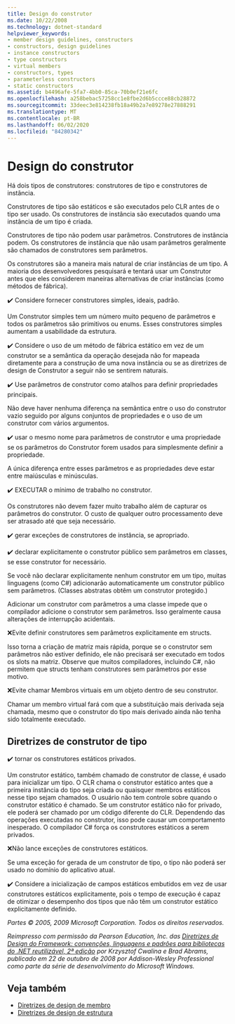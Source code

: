 ```yaml
---
title: Design do construtor
ms.date: 10/22/2008
ms.technology: dotnet-standard
helpviewer_keywords:
- member design guidelines, constructors
- constructors, design guidelines
- instance constructors
- type constructors
- virtual members
- constructors, types
- parameterless constructors
- static constructors
ms.assetid: b4496afe-5fa7-4bb0-85ca-70b0ef21e6fc
ms.openlocfilehash: a258bebac57258cc1e8fbe2d6b5ccce88cb28872
ms.sourcegitcommit: 33deec3e814238fb18a49b2a7e89278e27888291
ms.translationtype: MT
ms.contentlocale: pt-BR
ms.lasthandoff: 06/02/2020
ms.locfileid: "84280342"
---
```

# <a name="constructor-design"></a>Design do construtor

Há dois tipos de construtores: construtores de tipo e construtores de instância.

Construtores de tipo são estáticos e são executados pelo CLR antes de o tipo ser usado. Os construtores de instância são executados quando uma instância de um tipo é criada.

Construtores de tipo não podem usar parâmetros. Construtores de instância podem. Os construtores de instância que não usam parâmetros geralmente são chamados de construtores sem parâmetros.

Os construtores são a maneira mais natural de criar instâncias de um tipo. A maioria dos desenvolvedores pesquisará e tentará usar um Construtor antes que eles considerem maneiras alternativas de criar instâncias (como métodos de fábrica).

✔️ Considere fornecer construtores simples, ideais, padrão.

Um Construtor simples tem um número muito pequeno de parâmetros e todos os parâmetros são primitivos ou enums. Esses construtores simples aumentam a usabilidade da estrutura.

✔️ Considere o uso de um método de fábrica estático em vez de um construtor se a semântica da operação desejada não for mapeada diretamente para a construção de uma nova instância ou se as diretrizes de design de Construtor a seguir não se sentirem naturais.

✔️ Use parâmetros de construtor como atalhos para definir propriedades principais.

Não deve haver nenhuma diferença na semântica entre o uso do construtor vazio seguido por alguns conjuntos de propriedades e o uso de um construtor com vários argumentos.

✔️ usar o mesmo nome para parâmetros de construtor e uma propriedade se os parâmetros do Construtor forem usados para simplesmente definir a propriedade.

A única diferença entre esses parâmetros e as propriedades deve estar entre maiúsculas e minúsculas.

✔️ EXECUTAR o mínimo de trabalho no construtor.

Os construtores não devem fazer muito trabalho além de capturar os parâmetros do construtor. O custo de qualquer outro processamento deve ser atrasado até que seja necessário.

✔️ gerar exceções de construtores de instância, se apropriado.

✔️ declarar explicitamente o construtor público sem parâmetros em classes, se esse construtor for necessário.

Se você não declarar explicitamente nenhum construtor em um tipo, muitas linguagens (como C#) adicionarão automaticamente um construtor público sem parâmetros. (Classes abstratas obtêm um construtor protegido.)

Adicionar um construtor com parâmetros a uma classe impede que o compilador adicione o construtor sem parâmetros. Isso geralmente causa alterações de interrupção acidentais.

❌Evite definir construtores sem parâmetros explicitamente em structs.

Isso torna a criação de matriz mais rápida, porque se o construtor sem parâmetros não estiver definido, ele não precisará ser executado em todos os slots na matriz. Observe que muitos compiladores, incluindo C#, não permitem que structs tenham construtores sem parâmetros por esse motivo.

❌Evite chamar Membros virtuais em um objeto dentro de seu construtor.

Chamar um membro virtual fará com que a substituição mais derivada seja chamada, mesmo que o construtor do tipo mais derivado ainda não tenha sido totalmente executado.

## <a name="type-constructor-guidelines"></a>Diretrizes de construtor de tipo

✔️ tornar os construtores estáticos privados.

Um construtor estático, também chamado de construtor de classe, é usado para inicializar um tipo. O CLR chama o construtor estático antes que a primeira instância do tipo seja criada ou quaisquer membros estáticos nesse tipo sejam chamados. O usuário não tem controle sobre quando o construtor estático é chamado. Se um construtor estático não for privado, ele poderá ser chamado por um código diferente do CLR. Dependendo das operações executadas no construtor, isso pode causar um comportamento inesperado. O compilador C# força os construtores estáticos a serem privados.

❌Não lance exceções de construtores estáticos.

Se uma exceção for gerada de um construtor de tipo, o tipo não poderá ser usado no domínio do aplicativo atual.

✔️ Considere a inicialização de campos estáticos embutidos em vez de usar construtores estáticos explicitamente, pois o tempo de execução é capaz de otimizar o desempenho dos tipos que não têm um construtor estático explicitamente definido.

*Partes © 2005, 2009 Microsoft Corporation. Todos os direitos reservados.*

*Reimpresso com permissão da Pearson Education, Inc. das [Diretrizes de Design do Framework: convenções, linguagens e padrões para bibliotecas do .NET reutilizável, 2ª edição](https://www.informit.com/store/framework-design-guidelines-conventions-idioms-and-9780321545619) por Krzysztof Cwalina e Brad Abrams, publicado em 22 de outubro de 2008 por Addison-Wesley Professional como parte da série de desenvolvimento do Microsoft Windows.*

## <a name="see-also"></a>Veja também

- [Diretrizes de design de membro](member.md)
- [Diretrizes de design de estrutura](index.md)
